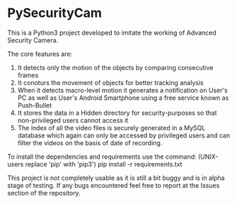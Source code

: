 # PySecurityCam

This is a Python3 project developed to imitate the working of Advanced Security Camera.

The core features are:
1. It detects only the motion of the objects by comparing consecutive frames
2. It conoturs the movement of objects for  better tracking analysis
3. When it detects macro-level motion it generates a notification on User's PC as well as User's Android Smartphone using a free service known as Push-Bullet
4. It stores the data in a Hidden directory for security-purposes so that non-privileged users cannot access it
5. The index of all the video files is securely generated in a MySQL database which again can only be accessed by privileged users and can filter the videos on the basis of  date of recording.

To install the dependencies and requirements use the command:
(UNIX-users  replace 'pip' with 'pip3')
pip install -r requirements.txt

This project is not completely usable as it is still a bit buggy and is in alpha stage of testing. If any bugs encountered feel free to report  at the Issues section of the repository.
